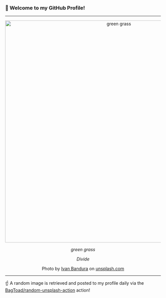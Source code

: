 ### 👋 Welcome to my GitHub Profile!

----

<div align="center">
  <img width="720" src="https://images.unsplash.com/photo-1525734826689-2c53dedc44d7?crop=entropy&cs=tinysrgb&fit=max&fm=jpg&ixid=M3w1NTI0OTR8MHwxfHJhbmRvbXx8fHx8fHx8fDE3NDg2NzE5ODZ8&ixlib=rb-4.1.0&q=80&w=1080" alt="green grass">
  
  <em>green grass</em>
  
  <em>Divide</em>
  
  Photo by [Ivan Bandura](https://ivan.graphics) on [unsplash.com](https://unsplash.com/)
</div>

----

☝️ A random image is retrieved and posted to my profile daily via the [BagToad/random-unsplash-action](https://github.com/BagToad/random-unsplash-action) action!
